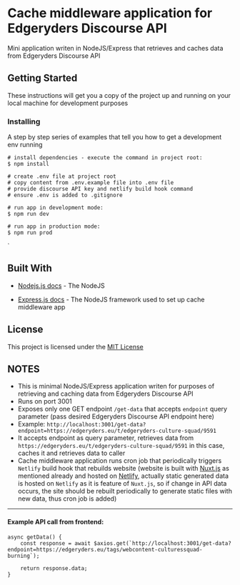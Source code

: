 # Cache middleware application for Edgeryders Discourse API

Mini application writen in NodeJS/Express that retrieves and caches data from Edgeryders Discourse API

## Getting Started

These instructions will get you a copy of the project up and running on your local machine for development purposes

### Installing

A step by step series of examples that tell you how to get a development env running

```
# install dependencies - execute the command in project root:
$ npm install

# create .env file at project root
# copy content from .env.example file into .env file 
# provide discourse API key and netlify build hook command
# ensure .env is added to .gitignore

# run app in development mode:
$ npm run dev

# run app in production mode:
$ npm run prod
```
`

## Built With

* [Nodejs.js docs](https://nodejs.com/) - The NodeJS 

* [Express.js docs](https://expressjs.com/) - The NodeJS framework used to set up cache middleware app


## License

This project is licensed under the [MIT License](https://choosealicense.com/licenses/mit/) 

## NOTES

* This is minimal NodeJS/Express application writen for purposes of retrieving and caching data from Edgeryders Discourse API
* Runs on port 3001
* Exposes only one GET endpoint `/get-data` that accepts `endpoint` query parameter (pass desired Edgeryders Discourse API endpoint here)
* Example: `http://localhost:3001/get-data?endpoint=https://edgeryders.eu/t/edgeryders-culture-squad/9591`
* It accepts endpoint as query parameter, retrieves data from `https://edgeryders.eu/t/edgeryders-culture-squad/9591` in this case, caches it and retrieves data to caller
* Cache middleware application runs cron job that periodically triggers `Netlify` build hook that rebuilds website (website is built with [Nuxt.js](https://nuxtjs.org) as mentioned already and hosted on [Netlify](https://www.netlify.com), actually static generated data is hosted on `Netlify` as it is feature of `Nuxt.js`, so if change in API data occurs, the site should be rebuilt periodically to generate static files with new data, thus cron job is added)

---
#### Example API call from frontend:

```
async getData() {
    const response = await $axios.get(`http://localhost:3001/get-data?endpoint=https://edgeryders.eu/tags/webcontent-culturessquad-burning`);
    
    return response.data;
}
```

